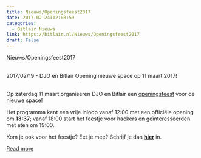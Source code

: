 ```yaml
---
title: Nieuws/Openingsfeest2017
date: 2017-02-24T12:08:59
categories:
  - Bitlair Nieuws
link: https://bitlair.nl/Nieuws/Openingsfeest2017
draft: False
---
```


<div class="mw-content-ltr mw-parser-output" dir="ltr" lang="en"><p><a class="mw-selflink selflink">Nieuws/Openingsfeest2017</a>
</p></div><div class="mw-content-ltr mw-parser-output" dir="ltr" lang="en"><p><br />
2017/02/19 - DJO en Bitlair Opening nieuwe space op 11 maart 2017!
</p><p><br />
Op zaterdag 11 maart organiseren DJO en Bitlair een <a href="https://bitlair.nl/Events/2017-03-11_Openingsfeest_Space2.0" title="Events/2017-03-11 Openingsfeest Space2.0">openingsfeest</a> voor de nieuwe space!
</p><p>Het programma kent een vrije inloop vanaf 12:00 met een officiële opening om <b>13:37</b>; vanaf 18:00 start het feestje voor hackers en geïnteresseerden met eten om 19:00.
</p><p>Kom je ook voor het feestje? Eet je mee? Schrijf je dan <b><a href="https://bitlair.nl/Events/2017-03-11_Openingsfeest_Space2.0" title="Events/2017-03-11 Openingsfeest Space2.0">hier</a></b> in.
</p></div>

[Read more](https://bitlair.nl/Nieuws/Openingsfeest2017)